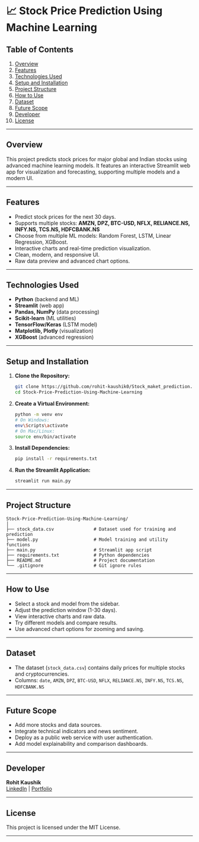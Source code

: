 # 📈 Stock Price Prediction Using Machine Learning


## Table of Contents
1. [Overview](#overview)
2. [Features](#features)
3. [Technologies Used](#technologies-used)
4. [Setup and Installation](#setup-and-installation)
5. [Project Structure](#project-structure)
6. [How to Use](#how-to-use)
7. [Dataset](#dataset)
8. [Future Scope](#future-scope)
9. [Developer](#developer)
10. [License](#license)

---

## Overview

This project predicts stock prices for major global and Indian stocks using advanced machine learning models. It features an interactive Streamlit web app for visualization and forecasting, supporting multiple models and a modern UI.

---

## Features

- Predict stock prices for the next 30 days.
- Supports multiple stocks: **AMZN, DPZ, BTC-USD, NFLX, RELIANCE.NS, INFY.NS, TCS.NS, HDFCBANK.NS**
- Choose from multiple ML models: Random Forest, LSTM, Linear Regression, XGBoost.
- Interactive charts and real-time prediction visualization.
- Clean, modern, and responsive UI.
- Raw data preview and advanced chart options.

---

## Technologies Used

- **Python** (backend and ML)
- **Streamlit** (web app)
- **Pandas, NumPy** (data processing)
- **Scikit-learn** (ML utilities)
- **TensorFlow/Keras** (LSTM model)
- **Matplotlib, Plotly** (visualization)
- **XGBoost** (advanced regression)

---

## Setup and Installation

1. **Clone the Repository:**
    ```bash
    git clone https://github.com/rohit-kaushik0/Stock_maket_prediction.git
    cd Stock-Price-Prediction-Using-Machine-Learning
    ```

2. **Create a Virtual Environment:**
    ```bash
    python -m venv env
    # On Windows:
    env\Scripts\activate
    # On Mac/Linux:
    source env/bin/activate
    ```

3. **Install Dependencies:**
    ```bash
    pip install -r requirements.txt
    ```

4. **Run the Streamlit Application:**
    ```bash
    streamlit run main.py
    ```

---

## Project Structure

```plaintext
Stock-Price-Prediction-Using-Machine-Learning/
│
├── stock_data.csv               # Dataset used for training and prediction
├── model.py                     # Model training and utility functions
├── main.py                      # Streamlit app script
├── requirements.txt             # Python dependencies
├── README.md                    # Project documentation
└── .gitignore                   # Git ignore rules
```

---

## How to Use

- Select a stock and model from the sidebar.
- Adjust the prediction window (1-30 days).
- View interactive charts and raw data.
- Try different models and compare results.
- Use advanced chart options for zooming and saving.

---

## Dataset

- The dataset (`stock_data.csv`) contains daily prices for multiple stocks and cryptocurrencies.
- Columns: `date`, `AMZN`, `DPZ`, `BTC-USD`, `NFLX`, `RELIANCE.NS`, `INFY.NS`, `TCS.NS`, `HDFCBANK.NS`

---

## Future Scope

- Add more stocks and data sources.
- Integrate technical indicators and news sentiment.
- Deploy as a public web service with user authentication.
- Add model explainability and comparison dashboards.

---

## Developer

**Rohit Kaushik**  
 [LinkedIn](https://www.linkedin.com/in/rohit-hrk-517809231/) | [Portfolio](https://rohit-kaushik0.github.io/MyPorfolio/)

---

## License

This project is licensed under the MIT License.

---

